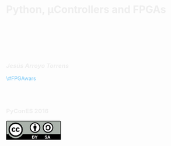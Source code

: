 <!-- .slide: data-background="resources/0.cover/background.png" -->

<br><br>

<h1 style="color: #EEEEEE;">
  Python, &micro;Controllers and FPGAs
</h1>

<br><br><br><br><br>

<h3>
  <i style="color: #EEEEEE;">
    Jesús Arroyo Torrens
  </i>
</h3>

<div style="color: #77C7F7;">
  \#FPGAwars
</div>

<br><br>

<div class="vcenter-left">
  <h3 class="left" style="color: #EEEEEE;">
    PyConES 2016
  </h3>
</div>
<div class="vcenter-right">
  <img class="right" src="resources/0.cover/by-sa-min.png">
</div>

